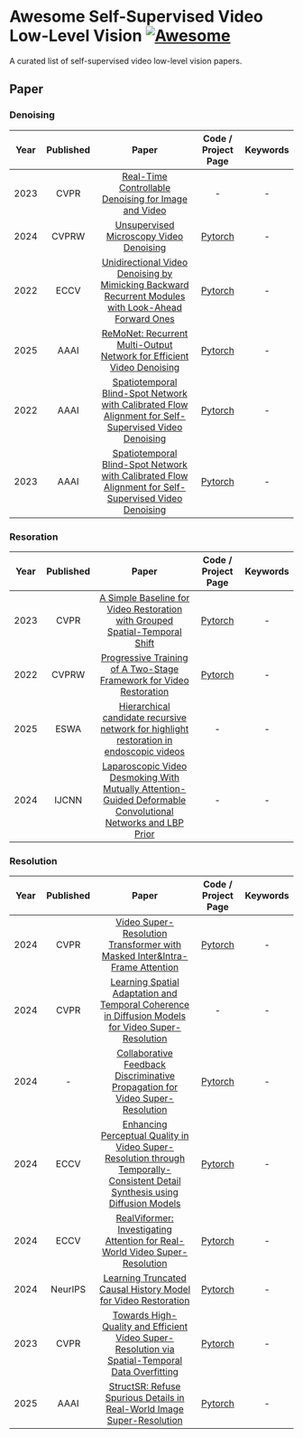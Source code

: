 # Awesome Self-Supervised Video Low-Level Vision [![Awesome](https://awesome.re/badge-flat2.svg)](https://awesome.re)
A curated list of self-supervised video low-level vision papers.

## Paper
### Denoising
| Year | Published | Paper | Code / Project Page | Keywords |
| :--------: | :--------: | :--------: | :--------: | :--------: |
| 2023 | CVPR | [Real-Time Controllable Denoising for Image and Video](https://ieeexplore.ieee.org/document/10203779)|-|-|
| 2024 | CVPRW | [Unsupervised Microscopy Video Denoising](https://ieeexplore.ieee.org/document/10678589)|[Pytorch](https://github.com/maryaiyetigbo/UMVD)|-|
| 2022 | ECCV | [Unidirectional Video Denoising by Mimicking Backward Recurrent Modules with Look-Ahead Forward Ones](https://link.springer.com/chapter/10.1007/978-3-031-19797-0_34)|[Pytorch](https://github.com/nagejacob/FloRNN)|-|
| 2025 | AAAI | [ReMoNet: Recurrent Multi-Output Network for Efficient Video Denoising](https://ojs.aaai.org/index.php/AAAI/article/view/32242)|[Pytorch](https://github.com/ZKCCZ/STBN)|-|
| 2022 | AAAI | [Spatiotemporal Blind-Spot Network with Calibrated Flow Alignment for Self-Supervised Video Denoising](https://ojs.aaai.org/index.php/AAAI/article/view/20182)|[Pytorch](https://github.com/xiangly55/ReMoNet)|-|
| 2023 | AAAI | [Spatiotemporal Blind-Spot Network with Calibrated Flow Alignment for Self-Supervised Video Denoising](https://ojs.aaai.org/index.php/AAAI/article/view/20182)|[Pytorch](https://github.com/xiangly55/ReMoNet)|-|

### Resoration
| Year | Published | Paper | Code / Project Page | Keywords |
| :--------: | :--------: | :--------: | :--------: | :--------: |
| 2023 | CVPR | [A Simple Baseline for Video Restoration with Grouped Spatial-Temporal Shift](https://ieeexplore.ieee.org/document/10203329)|[Pytorch](https://github.com/dasongli1/Shift-Net)|-|
| 2022 | CVPRW | [Progressive Training of A Two-Stage Framework for Video Restoration](https://ieeexplore.ieee.org/document/10203329)|[Pytorch](https://github.com/ryanxingql/winner-ntire22-vqe)|-|
| 2025 | ESWA | [Hierarchical candidate recursive network for highlight restoration in endoscopic videos](https://www.sciencedirect.com/science/article/pii/S0957417424026873?via%3Dihub)|-|-|
| 2024 | IJCNN | [Laparoscopic Video Desmoking With Mutually Attention-Guided Deformable Convolutional Networks and LBP Prior](https://ieeexplore.ieee.org/document/10651249)|-|-|

### Resolution
| Year | Published | Paper | Code / Project Page | Keywords |
| :--------: | :--------: | :--------: | :--------: | :--------: |
| 2024 | CVPR | [Video Super-Resolution Transformer with Masked Inter&Intra-Frame Attention](https://ieeexplore.ieee.org/document/10656731)|[Pytorch](https://github.com/LabShuHangGU/MIA-VSR)|-|
| 2024 | CVPR | [Learning Spatial Adaptation and Temporal Coherence in Diffusion Models for Video Super-Resolution](https://arxiv.org/pdf/2403.17000.pdf)|-|-|
| 2024 | - | [Collaborative Feedback Discriminative Propagation for Video Super-Resolution](https://arxiv.org/abs/2404.04745)|[Pytorch](https://github.com/House-Leo/CFDVSR)|-|
| 2024 | ECCV | [Enhancing Perceptual Quality in Video Super-Resolution through Temporally-Consistent Detail Synthesis using Diffusion Models](https://www.ecva.net/papers/eccv_2024/papers_ECCV/papers/01824.pdf)|[Pytorch](https://github.com/claudiom4sir/StableVSR)|-|
| 2024 | ECCV | [RealViformer: Investigating Attention for Real-World Video Super-Resolution](https://www.ecva.net/papers/eccv_2024/papers_ECCV/papers/04277.pdf)|[Pytorch](https://github.com/Yuehan717/RealViformer)|-|
| 2024 | NeurIPS | [Learning Truncated Causal History Model for Video Restoration](https://arxiv.org/pdf/2410.03936)|[Pytorch](https://github.com/Ascend-Research/Turtle)|-|
| 2023 | CVPR | [Towards High-Quality and Efficient Video Super-Resolution via Spatial-Temporal Data Overfitting](https://arxiv.org/pdf/2303.08331.pdf)|[Pytorch](https://github.com/coulsonlee/STDO-CVPR2023)|-|
| 2025 | AAAI | [StructSR: Refuse Spurious Details in Real-World Image Super-Resolution](https://arxiv.org/abs/2501.05777)|[Pytorch](https://github.com/LYCEXE/StructSR)|-|
